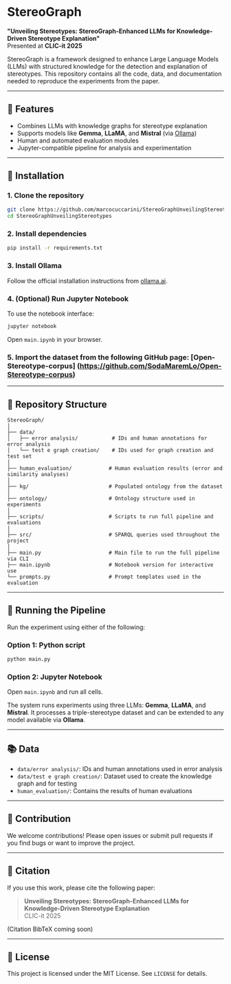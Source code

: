 # StereoGraph

**"Unveiling Stereotypes: StereoGraph-Enhanced LLMs for Knowledge-Driven Stereotype Explanation"**  
Presented at **CLIC-it 2025**

StereoGraph is a framework designed to enhance Large Language Models (LLMs) with structured knowledge for the detection and explanation of stereotypes. This repository contains all the code, data, and documentation needed to reproduce the experiments from the paper.

---

## 🚀 Features

- Combines LLMs with knowledge graphs for stereotype explanation
- Supports models like **Gemma**, **LLaMA**, and **Mistral** (via [Ollama](https://ollama.ai))
- Human and automated evaluation modules
- Jupyter-compatible pipeline for analysis and experimentation

---

## 💠 Installation

### 1. Clone the repository
```bash
git clone https://github.com/marcocuccarini/StereoGraphUnveilingStereotypes.git
cd StereoGraphUnveilingStereotypes
```

### 2. Install dependencies
```bash
pip install -r requirements.txt
```

### 3. Install Ollama
Follow the official installation instructions from [ollama.ai](https://ollama.ai).

### 4. (Optional) Run Jupyter Notebook
To use the notebook interface:
```bash
jupyter notebook
```
Open `main.ipynb` in your browser.

### 5. Import the dataset from the following GitHub page: [Open-Stereotype-corpus] (https://github.com/SodaMaremLo/Open-Stereotype-corpus)

---

## 📂 Repository Structure

```
StereoGraph/
│
├── data/
│   ├── error analysis/           # IDs and human annotations for error analysis
│   └── test e graph creation/    # IDs used for graph creation and test set
│
├── human_evaluation/            # Human evaluation results (error and similarity analyses)
│
├── kg/                          # Populated ontology from the dataset
│
├── ontology/                    # Ontology structure used in experiments
│
├── scripts/                     # Scripts to run full pipeline and evaluations
│
├── src/                         # SPARQL queries used throughout the project
│
├── main.py                      # Main file to run the full pipeline via CLI
├── main.ipynb                   # Notebook version for interactive use
└── prompts.py                   # Prompt templates used in the evaluation
```

---

## 🚀 Running the Pipeline

Run the experiment using either of the following:

### Option 1: Python script
```bash
python main.py
```

### Option 2: Jupyter Notebook
Open `main.ipynb` and run all cells.

The system runs experiments using three LLMs: **Gemma**, **LLaMA**, and **Mistral**. It processes a triple-stereotype dataset and can be extended to any model available via **Ollama**.

---

## 📚 Data

- `data/error analysis/`: IDs and human annotations used in error analysis
- `data/test e graph creation/`: Dataset used to create the knowledge graph and for testing
- `human_evaluation/`: Contains the results of human evaluations

---

## 🔗 Contribution

We welcome contributions! Please open issues or submit pull requests if you find bugs or want to improve the project.

---

## 📖 Citation

If you use this work, please cite the following paper:

> **Unveiling Stereotypes: StereoGraph-Enhanced LLMs for Knowledge-Driven Stereotype Explanation**  
> CLIC-it 2025

(Citation BibTeX coming soon)

---

## 🚫 License

This project is licensed under the MIT License. See `LICENSE` for details.

